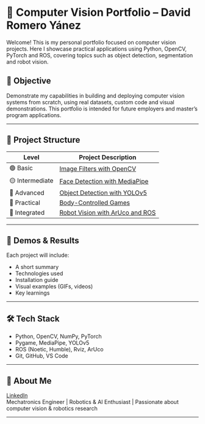 # 🧠 Computer Vision Portfolio – David Romero Yánez

Welcome! This is my personal portfolio focused on computer vision projects. Here I showcase practical applications using Python, OpenCV, PyTorch and ROS, covering topics such as object detection, segmentation and robot vision.

## 🎯 Objective

Demonstrate my capabilities in building and deploying computer vision systems from scratch, using real datasets, custom code and visual demonstrations. This portfolio is intended for future employers and master’s program applications.

---

## 📁 Project Structure

| Level       | Project Description |
|-------------|---------------------|
| 🟢 Basic      | [Image Filters with OpenCV](./basic) |
| 🟡 Intermediate | [Face Detection with MediaPipe](./intermediate) |
| 🔴 Advanced    | [Object Detection with YOLOv5](./advanced) |
| 📄 Practical   | [Body-Controlled Games](./practical) |
| 🤖 Integrated  | [Robot Vision with ArUco and ROS](./integrated) |

---

## 🎥 Demos & Results

Each project will include:
- A short summary
- Technologies used
- Installation guide
- Visual examples (GIFs, videos)
- Key learnings

---

## 🛠️ Tech Stack

- Python, OpenCV, NumPy, PyTorch
- Pygame, MediaPipe, YOLOv5
- ROS (Noetic, Humble), Rviz, ArUco
- Git, GitHub, VS Code

---

## 🔗 About Me

[LinkedIn](https://www.linkedin.com/in/daroyane)  
Mechatronics Engineer | Robotics & AI Enthusiast | Passionate about computer vision & robotics research

---
